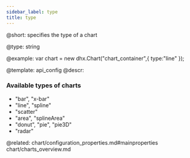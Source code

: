 ```yaml
---
sidebar_label: type
title: type
---          
```


@short: 
specifies the type of a chart




@type: string

@example: 
var chart = new dhx.Chart("chart_container",{
    type:"line" 
});


@template:	api_config
@descr: 
### Available types of charts 

- "bar", "x-bar"
- "line", "spline"
- "scatter"
- "area", "splineArea"
- "donut", "pie", "pie3D"
- "radar"

@related:
chart/configuration_properties.md#mainproperties
chart/charts_overview.md